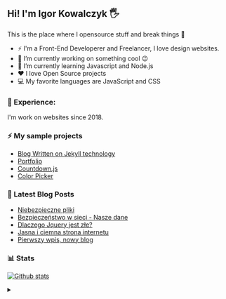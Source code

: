 ## Hi! I'm Igor Kowalczyk 🖐️ 
This is the place where I opensource stuff and break things :rofl:

- ⚡  I'm a Front-End Developerer and Freelancer, I love design websites. 
- 🔭 I’m currently working on something cool :wink:
- 🌱 I’m currently learning Javascript and Node.js
- ❤️ I love Open Source projects
- 💻 My favorite languages are JavaScript and CSS

### 💪 Experience:
I'm work on websites since 2018.

### ⚡ My sample projects

* [Blog Written on Jekyll technology](https://igorkowalczyk.github.io/blog)
* [Portfolio](https://igorkowalczyk.github.io)
* [Countdown.js](https://igorkowalczyk.github.io/countdown.js)
* [Color Picker](https://igorkowalczyk.github.io/color-picker)

### 📕 Latest Blog Posts
<!-- FEED-START -->
 - [Niebezpieczne pliki](https://igorkowalczyk.github.io/blog/internet/2020/07/27/Niebezpieczne-pliki)
- [Bezpieczeństwo w sieci - Nasze dane](https://igorkowalczyk.github.io/blog/internet/2020/01/22/Bezpiecze%C5%84stwo-w-sieci-nasze-dane)
- [Dlaczego Jquery jest złe?](https://igorkowalczyk.github.io/blog/internet/programowanie/javascript/2020/01/19/Dlaczego-Jquery-jest-z%C5%82e)
- [Jasna i ciemna strona internetu](https://igorkowalczyk.github.io/blog/internet/2019/12/28/Jasna-i-ciemna-strona-internetu)
- [Pierwszy wpis, nowy blog](https://igorkowalczyk.github.io/blog/offtop/2019/12/22/Pierwszy-wpis,-nowy-blog)
 <!-- FEED-END -->

### 📊 Stats
[![Github stats](https://readme-igorkowalczyk.vercel.app/api?username=IgorKowalczyk&show_icons=true&include_all_commits=true)](https://igorkowalczyk.github.io)
<!--[![Github stats](https://readme-igorkowalczyk.vercel.app/api?username=IgorKowalczyk&show_icons=true&include_all_commits=true&bg_color=222&title_color=fff&text_color=fff&icon_color=fff&hide_border=true)](https://igorkowalczyk.github.io)-->

<details>
 <summary>&nbsp;</summary>
 <h1>💔</h1>
</details>